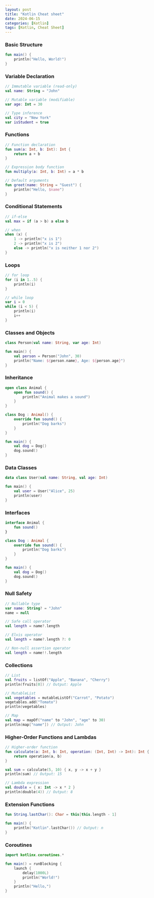 ```yaml
---
layout: post
title: "Kotlin Cheat sheet"
date: 2024-06-15
categories: [Kotlin]
tags: [Kotlin, Cheat Sheet]
---
```


### Basic Structure

```kotlin
fun main() {
    println("Hello, World!")
}

```

### Variable Declaration

```kotlin
// Immutable variable (read-only)
val name: String = "John"

// Mutable variable (modifiable)
var age: Int = 30

// Type inference
val city = "New York"
var isStudent = true

```

### Functions

```kotlin
// Function declaration
fun sum(a: Int, b: Int): Int {
    return a + b
}

// Expression body function
fun multiply(a: Int, b: Int) = a * b

// Default arguments
fun greet(name: String = "Guest") {
    println("Hello, $name")
}

```

### Conditional Statements

```kotlin
// if-else
val max = if (a > b) a else b

// when
when (x) {
    1 -> println("x is 1")
    2 -> println("x is 2")
    else -> println("x is neither 1 nor 2")
}

```

### Loops

```kotlin
// for loop
for (i in 1..5) {
    println(i)
}

// while loop
var i = 0
while (i < 5) {
    println(i)
    i++
}

```

### Classes and Objects

```kotlin
class Person(val name: String, var age: Int)

fun main() {
    val person = Person("John", 30)
    println("Name: ${person.name}, Age: ${person.age}")
}

```

### Inheritance

```kotlin
open class Animal {
    open fun sound() {
        println("Animal makes a sound")
    }
}

class Dog : Animal() {
    override fun sound() {
        println("Dog barks")
    }
}

fun main() {
    val dog = Dog()
    dog.sound()
}

```

### Data Classes

```kotlin
data class User(val name: String, val age: Int)

fun main() {
    val user = User("Alice", 25)
    println(user)
}

```

### Interfaces

```kotlin
interface Animal {
    fun sound()
}

class Dog : Animal {
    override fun sound() {
        println("Dog barks")
    }
}

fun main() {
    val dog = Dog()
    dog.sound()
}

```

### Null Safety

```kotlin
// Nullable type
var name: String? = "John"
name = null

// Safe call operator
val length = name?.length

// Elvis operator
val length = name?.length ?: 0

// Non-null assertion operator
val length = name!!.length

```

### Collections

```kotlin
// List
val fruits = listOf("Apple", "Banana", "Cherry")
println(fruits[0]) // Output: Apple

// MutableList
val vegetables = mutableListOf("Carrot", "Potato")
vegetables.add("Tomato")
println(vegetables)

// Map
val map = mapOf("name" to "John", "age" to 30)
println(map["name"]) // Output: John

```

### Higher-Order Functions and Lambdas

```kotlin
// Higher-order function
fun calculate(a: Int, b: Int, operation: (Int, Int) -> Int): Int {
    return operation(a, b)
}

val sum = calculate(5, 10) { x, y -> x + y }
println(sum) // Output: 15

// Lambda expression
val double = { x: Int -> x * 2 }
println(double(4)) // Output: 8

```

### Extension Functions

```kotlin
fun String.lastChar(): Char = this[this.length - 1]

fun main() {
    println("Kotlin".lastChar()) // Output: n
}

```

### Coroutines

```kotlin
import kotlinx.coroutines.*

fun main() = runBlocking {
    launch {
        delay(1000L)
        println("World!")
    }
    println("Hello,")
}

```